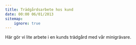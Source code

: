 ```yaml
---
title: Trädgårdsarbete hos kund
date: 00:00 06/01/2013
sitemap:
    ignore: true
---
```

Här gör vi lite arbete i en kunds trädgård med vår minigrävare.
